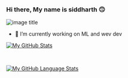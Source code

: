### Hi there, My name is siddharth :upside_down_face:

![image title](https://rushter.com/counter.svg)

- 🔭 I’m currently working on ML and wev dev

[![My GitHub Stats](https://github-readme-stats.vercel.app/api/?username=siddharthreddyarutla&count_private=true&theme=tokyonight&showicons=true)]()

<br>

[![My GitHub Language Stats](https://github-readme-stats.vercel.app/api/top-langs/?username=siddharthreddyarutla&langs_count=5&theme=tokyonight)]()


